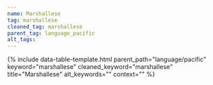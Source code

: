 ```yaml
---
name: Marshallese
tag: marshallese
cleaned_tag: marshallese
parent_tag: language_pacific
alt_tags: 
---
```


{% include data-table-template.html 
  parent_path="language/pacific" 
  keyword="marshallese" 
  cleaned_keyword="marshallese" 
  title="Marshallese"
  alt_keywords=""
  context=""
%}

